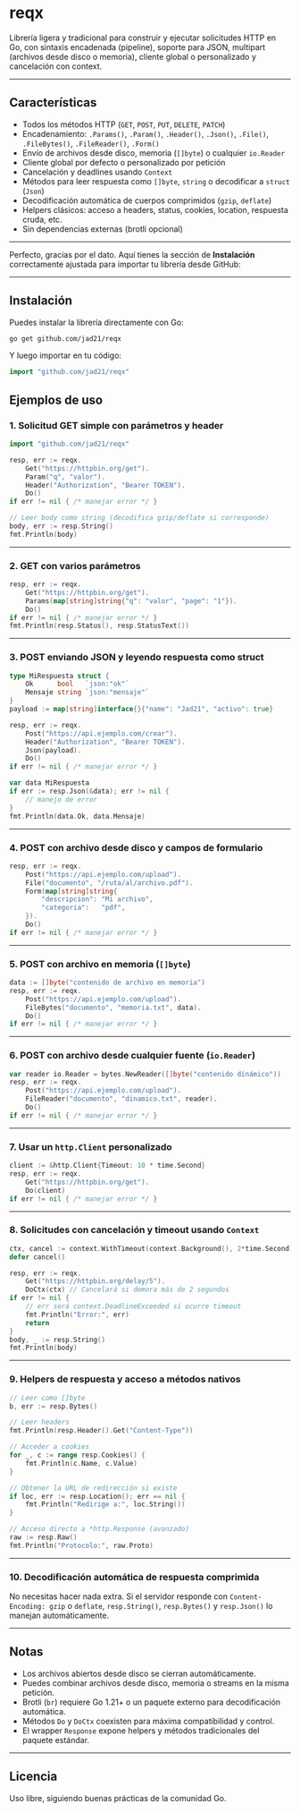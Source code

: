 # reqx

Librería ligera y tradicional para construir y ejecutar solicitudes HTTP en Go, con sintaxis encadenada (pipeline), soporte para JSON, multipart (archivos desde disco o memoria), cliente global o personalizado y cancelación con context.

---

## Características

- Todos los métodos HTTP (`GET`, `POST`, `PUT`, `DELETE`, `PATCH`)
- Encadenamiento: `.Params()`, `.Param()`, `.Header()`, `.Json()`, `.File()`, `.FileBytes()`, `.FileReader()`, `.Form()`
- Envío de archivos desde disco, memoria (`[]byte`) o cualquier `io.Reader`
- Cliente global por defecto o personalizado por petición
- Cancelación y deadlines usando `Context`
- Métodos para leer respuesta como `[]byte`, `string` o decodificar a `struct` (`Json`)
- Decodificación automática de cuerpos comprimidos (`gzip`, `deflate`)
- Helpers clásicos: acceso a headers, status, cookies, location, respuesta cruda, etc.
- Sin dependencias externas (brotli opcional)

---

Perfecto, gracias por el dato.
Aquí tienes la sección de **Instalación** correctamente ajustada para importar tu librería desde GitHub:

---

## Instalación

Puedes instalar la librería directamente con Go:

```bash
go get github.com/jad21/reqx
````

Y luego importar en tu código:

```go
import "github.com/jad21/reqx"
```

## Ejemplos de uso

### 1. **Solicitud GET simple con parámetros y header**

```go
import "github.com/jad21/reqx"

resp, err := reqx.
    Get("https://httpbin.org/get").
    Param("q", "valor").
    Header("Authorization", "Bearer TOKEN").
    Do()
if err != nil { /* manejar error */ }

// Leer body como string (decodifica gzip/deflate si corresponde)
body, err := resp.String()
fmt.Println(body)
````

---

### 2. **GET con varios parámetros**

```go
resp, err := reqx.
    Get("https://httpbin.org/get").
    Params(map[string]string{"q": "valor", "page": "1"}).
    Do()
if err != nil { /* manejar error */ }
fmt.Println(resp.Status(), resp.StatusText())
```

---

### 3. **POST enviando JSON y leyendo respuesta como struct**

```go
type MiRespuesta struct {
    Ok      bool   `json:"ok"`
    Mensaje string `json:"mensaje"`
}
payload := map[string]interface{}{"name": "Jad21", "activo": true}

resp, err := reqx.
    Post("https://api.ejemplo.com/crear").
    Header("Authorization", "Bearer TOKEN").
    Json(payload).
    Do()
if err != nil { /* manejar error */ }

var data MiRespuesta
if err := resp.Json(&data); err != nil {
    // manejo de error
}
fmt.Println(data.Ok, data.Mensaje)
```

---

### 4. **POST con archivo desde disco y campos de formulario**

```go
resp, err := reqx.
    Post("https://api.ejemplo.com/upload").
    File("documento", "/ruta/al/archivo.pdf").
    Form(map[string]string{
        "descripcion": "Mi archivo",
        "categoria":   "pdf",
    }).
    Do()
if err != nil { /* manejar error */ }
```

---

### 5. **POST con archivo en memoria (`[]byte`)**

```go
data := []byte("contenido de archivo en memoria")
resp, err := reqx.
    Post("https://api.ejemplo.com/upload").
    FileBytes("documento", "memoria.txt", data).
    Do()
if err != nil { /* manejar error */ }
```

---

### 6. **POST con archivo desde cualquier fuente (`io.Reader`)**

```go
var reader io.Reader = bytes.NewReader([]byte("contenido dinámico"))
resp, err := reqx.
    Post("https://api.ejemplo.com/upload").
    FileReader("documento", "dinamico.txt", reader).
    Do()
if err != nil { /* manejar error */ }
```

---

### 7. **Usar un `http.Client` personalizado**

```go
client := &http.Client{Timeout: 10 * time.Second}
resp, err := reqx.
    Get("https://httpbin.org/get").
    Do(client)
if err != nil { /* manejar error */ }
```

---

### 8. **Solicitudes con cancelación y timeout usando `Context`**

```go
ctx, cancel := context.WithTimeout(context.Background(), 2*time.Second)
defer cancel()

resp, err := reqx.
    Get("https://httpbin.org/delay/5").
    DoCtx(ctx) // Cancelará si demora más de 2 segundos
if err != nil {
    // err será context.DeadlineExceeded si ocurre timeout
    fmt.Println("Error:", err)
    return
}
body, _ := resp.String()
fmt.Println(body)
```

---

### 9. **Helpers de respuesta y acceso a métodos nativos**

```go
// Leer como []byte
b, err := resp.Bytes()

// Leer headers
fmt.Println(resp.Header().Get("Content-Type"))

// Acceder a cookies
for _, c := range resp.Cookies() {
    fmt.Println(c.Name, c.Value)
}

// Obtener la URL de redirección si existe
if loc, err := resp.Location(); err == nil {
    fmt.Println("Redirige a:", loc.String())
}

// Acceso directo a *http.Response (avanzado)
raw := resp.Raw()
fmt.Println("Protocolo:", raw.Proto)
```

---

### 10. **Decodificación automática de respuesta comprimida**

No necesitas hacer nada extra.
Si el servidor responde con `Content-Encoding: gzip` o `deflate`,
`resp.String()`, `resp.Bytes()` y `resp.Json()` lo manejan automáticamente.

---

## Notas

* Los archivos abiertos desde disco se cierran automáticamente.
* Puedes combinar archivos desde disco, memoria o streams en la misma petición.
* Brotli (`br`) requiere Go 1.21+ o un paquete externo para decodificación automática.
* Métodos `Do` y `DoCtx` coexisten para máxima compatibilidad y control.
* El wrapper `Response` expone helpers y métodos tradicionales del paquete estándar.

---

## Licencia

Uso libre, siguiendo buenas prácticas de la comunidad Go.

